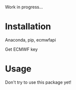 Work in progress...

# Installation

Anaconda, pip, ecmwfapi

Get ECMWF key

# Usage

Don't try to use this package yet!

